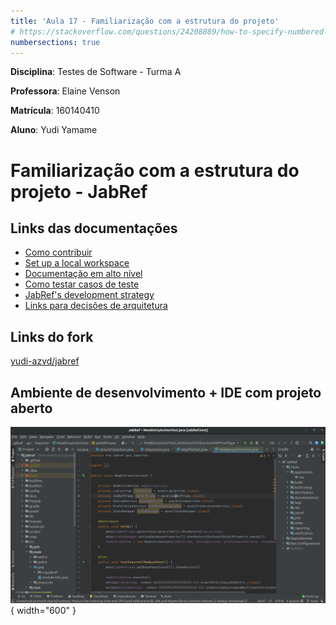 ```yaml
---
title: 'Aula 17 - Familiarização com a estrutura do projeto'
# https://stackoverflow.com/questions/24208889/how-to-specify-numbered-sections-in-pandocs-front-matter
numbersections: true
---
```


<!-- 

link para entrega:
https://aprender3.unb.br/mod/assign/view.php?id=684634

Instruções:

Navegar no GitHub e entender a estrutura do projeto
Ler manual/instruções de contribuição com o projeto
Ler documentação existente sobre a arquitetura do projeto (verificar wiki no GitHub ou site de documentação ou repositório de documentação)
Ler documentação sobre a configuração de ambiente de desenvolvimento projeto
Fazer um fork do projeto
Configurar ambiente de desenvolvimento do projeto


Entregáveis:

Links das documentações encontradas
Link do fork do projeto
Captura de tela do ambiente de desenvolvimento (IDE com projeto aberto)
Breve texto sobre as suas impressões sobre a documentação
-->

**Disciplina**: Testes de Software - Turma A

**Professora**: Elaine Venson

**Matrícula**: 160140410

**Aluno**: Yudi Yamame

# Familiarização com a estrutura do projeto - JabRef

## Links das documentações

- [Como contribuir](https://github.com/JabRef/jabref/blob/main/CONTRIBUTING.md)
- [Set up a local workspace](https://devdocs.jabref.org/getting-into-the-code/guidelines-for-setting-up-a-local-workspace)
- [Documentação em alto nível](https://devdocs.jabref.org/getting-into-the-code/high-level-documentation)
- [Como testar casos de teste](https://devdocs.jabref.org/getting-into-the-code/code-howtos#test-cases)
- [JabRef's development strategy](https://devdocs.jabref.org/getting-into-the-code/development-strategy)
- [Links para decisões de arquitetura](https://devdocs.jabref.org/adr)

## Links do fork

[yudi-azvd/jabref](https://github.com/yudi-azvd/jabref)


## Ambiente de desenvolvimento + IDE com projeto aberto

![Ambiente de desenvolvimento + IDE com projeto aberto](dev.png){ width="600" }